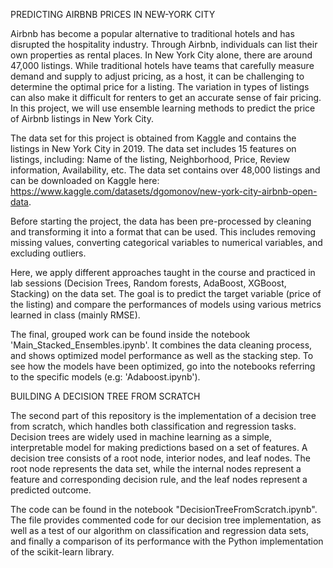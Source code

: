PREDICTING AIRBNB PRICES IN NEW-YORK CITY

Airbnb has become a popular alternative to traditional hotels and has disrupted the hospitality industry. Through Airbnb, individuals can list their own properties as rental places. In New York City alone, there are around 47,000 listings. While traditional hotels have teams that carefully measure demand and supply to adjust pricing, as a host, it can be challenging to determine the optimal price for a listing. The variation in types of listings can also make it difficult for renters to get an accurate sense of fair pricing. In this project, we will use ensemble learning methods to predict the price of Airbnb listings in New York City.

The data set for this project is obtained from Kaggle and contains the listings in New York City in 2019. The data set includes 15 features on listings, including: Name of the listing, Neighborhood, Price, Review information, Availability, etc. The data set contains over 48,000 listings and can be downloaded on Kaggle here: https://www.kaggle.com/datasets/dgomonov/new-york-city-airbnb-open-data.

Before starting the project, the data has been pre-processed by cleaning and transforming it into a format that can be used. This includes removing missing values, converting categorical variables to numerical variables, and excluding outliers.

Here, we apply different approaches taught in the course and practiced in lab sessions (Decision Trees, Random forests, AdaBoost, XGBoost, Stacking) on the data set. The goal is to predict the target variable (price of the listing) and compare the performances of models using various metrics learned in class (mainly RMSE).

The final, grouped work can be found inside the notebook 'Main_Stacked_Ensembles.ipynb'. It combines the data cleaning process, and shows optimized model performance as well as the stacking step. To see how the models have been optimized, go into the notebooks referring to the specific models (e.g: 'Adaboost.ipynb'). 


BUILDING A DECISION TREE FROM SCRATCH

The second part of this repository is the implementation of a decision tree from scratch, which handles both classification and regression tasks. Decision trees are widely used in machine learning as a simple, interpretable model for making predictions based on a set of features. A decision tree consists of a root node, interior nodes, and leaf nodes. The root node represents the data set, while the internal nodes represent a feature and corresponding decision rule, and the leaf nodes represent a predicted outcome.

The code can be found in the notebook "DecisionTreeFromScratch.ipynb". The file provides commented code for our decision tree implementation, as well as a test of our algorithm on classification and regression data sets, and finally a comparison of its performance with the Python implementation of the scikit-learn library.
